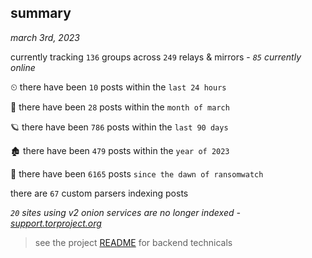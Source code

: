 
## summary
_march 3rd, 2023_

currently tracking `136` groups across `249` relays & mirrors - _`85` currently online_

⏲ there have been `10` posts within the `last 24 hours`

🦈 there have been `28` posts within the `month of march`

🪐 there have been `786` posts within the `last 90 days`

🏚 there have been `479` posts within the `year of 2023`

🦕 there have been `6165` posts `since the dawn of ransomwatch`

there are `67` custom parsers indexing posts

_`20` sites using v2 onion services are no longer indexed - [support.torproject.org](https://support.torproject.org/onionservices/v2-deprecation/)_

> see the project [README](https://github.com/joshhighet/ransomwatch#ransomwatch--) for backend technicals
